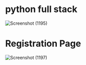 # python full stack

![Screenshot (1195)](https://user-images.githubusercontent.com/68323619/119475317-ae192a80-bd6a-11eb-947e-51611624b3c1.png)

 # Registration Page

![Screenshot (1197)](https://user-images.githubusercontent.com/68323619/119475700-fe908800-bd6a-11eb-9485-fe59505923bf.png)
